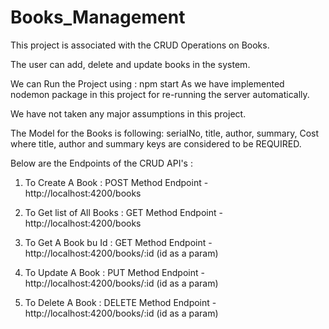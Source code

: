# Books_Management

This project is associated with the CRUD Operations on Books.

The user can add, delete and update books in the system.

We can Run the Project using : npm start
As we have implemented nodemon package in this project for re-running the server automatically.

We have not taken any major assumptions in this project.

The Model for the Books is following:
serialNo, title, author, summary, Cost 
where title, author and summary keys are considered to be REQUIRED.

Below are the Endpoints of the CRUD API's :

1) To Create A Book : POST Method
Endpoint - http://localhost:4200/books

2) To Get list of All Books : GET Method
Endpoint - http://localhost:4200/books

3) To Get A Book bu Id : GET Method
Endpoint - http://localhost:4200/books/:id (id as a param)

4) To Update A Book : PUT Method
Endpoint - http://localhost:4200/books/:id (id as a param)

5) To Delete A Book : DELETE Method
Endpoint - http://localhost:4200/books/:id (id as a param)

